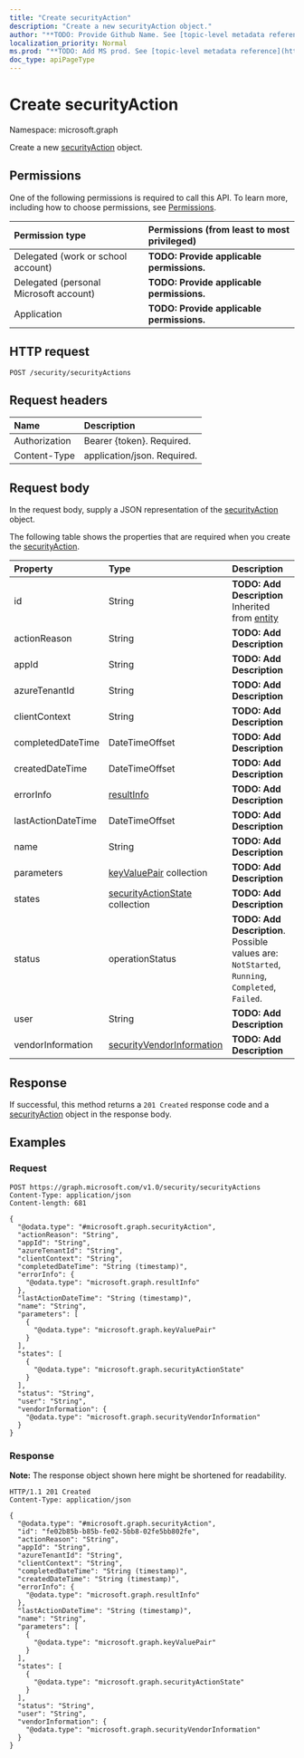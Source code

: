 ```yaml
---
title: "Create securityAction"
description: "Create a new securityAction object."
author: "**TODO: Provide Github Name. See [topic-level metadata reference](https://msgo.azurewebsites.net/add/document/guidelines/metadata.html#topic-level-metadata)**"
localization_priority: Normal
ms.prod: "**TODO: Add MS prod. See [topic-level metadata reference](https://msgo.azurewebsites.net/add/document/guidelines/metadata.html#topic-level-metadata)**"
doc_type: apiPageType
---
```


# Create securityAction
Namespace: microsoft.graph



Create a new [securityAction](../resources/securityaction.md) object.

## Permissions
One of the following permissions is required to call this API. To learn more, including how to choose permissions, see [Permissions](/graph/permissions-reference).

|Permission type|Permissions (from least to most privileged)|
|:---|:---|
|Delegated (work or school account)|**TODO: Provide applicable permissions.**|
|Delegated (personal Microsoft account)|**TODO: Provide applicable permissions.**|
|Application|**TODO: Provide applicable permissions.**|

## HTTP request

<!-- {
  "blockType": "ignored"
}
-->
``` http
POST /security/securityActions
```

## Request headers
|Name|Description|
|:---|:---|
|Authorization|Bearer {token}. Required.|
|Content-Type|application/json. Required.|

## Request body
In the request body, supply a JSON representation of the [securityAction](../resources/securityaction.md) object.

The following table shows the properties that are required when you create the [securityAction](../resources/securityaction.md).

|Property|Type|Description|
|:---|:---|:---|
|id|String|**TODO: Add Description** Inherited from [entity](../resources/entity.md)|
|actionReason|String|**TODO: Add Description**|
|appId|String|**TODO: Add Description**|
|azureTenantId|String|**TODO: Add Description**|
|clientContext|String|**TODO: Add Description**|
|completedDateTime|DateTimeOffset|**TODO: Add Description**|
|createdDateTime|DateTimeOffset|**TODO: Add Description**|
|errorInfo|[resultInfo](../resources/resultinfo.md)|**TODO: Add Description**|
|lastActionDateTime|DateTimeOffset|**TODO: Add Description**|
|name|String|**TODO: Add Description**|
|parameters|[keyValuePair](../resources/keyvaluepair.md) collection|**TODO: Add Description**|
|states|[securityActionState](../resources/securityactionstate.md) collection|**TODO: Add Description**|
|status|operationStatus|**TODO: Add Description**. Possible values are: `NotStarted`, `Running`, `Completed`, `Failed`.|
|user|String|**TODO: Add Description**|
|vendorInformation|[securityVendorInformation](../resources/securityvendorinformation.md)|**TODO: Add Description**|



## Response

If successful, this method returns a `201 Created` response code and a [securityAction](../resources/securityaction.md) object in the response body.

## Examples

### Request
<!-- {
  "blockType": "request",
  "name": "create_securityaction_from_"
}
-->
``` http
POST https://graph.microsoft.com/v1.0/security/securityActions
Content-Type: application/json
Content-length: 681

{
  "@odata.type": "#microsoft.graph.securityAction",
  "actionReason": "String",
  "appId": "String",
  "azureTenantId": "String",
  "clientContext": "String",
  "completedDateTime": "String (timestamp)",
  "errorInfo": {
    "@odata.type": "microsoft.graph.resultInfo"
  },
  "lastActionDateTime": "String (timestamp)",
  "name": "String",
  "parameters": [
    {
      "@odata.type": "microsoft.graph.keyValuePair"
    }
  ],
  "states": [
    {
      "@odata.type": "microsoft.graph.securityActionState"
    }
  ],
  "status": "String",
  "user": "String",
  "vendorInformation": {
    "@odata.type": "microsoft.graph.securityVendorInformation"
  }
}
```


### Response
**Note:** The response object shown here might be shortened for readability.
<!-- {
  "blockType": "response",
  "truncated": true,
  "@odata.type": "microsoft.graph.securityAction"
}
-->
``` http
HTTP/1.1 201 Created
Content-Type: application/json

{
  "@odata.type": "#microsoft.graph.securityAction",
  "id": "fe02b85b-b85b-fe02-5bb8-02fe5bb802fe",
  "actionReason": "String",
  "appId": "String",
  "azureTenantId": "String",
  "clientContext": "String",
  "completedDateTime": "String (timestamp)",
  "createdDateTime": "String (timestamp)",
  "errorInfo": {
    "@odata.type": "microsoft.graph.resultInfo"
  },
  "lastActionDateTime": "String (timestamp)",
  "name": "String",
  "parameters": [
    {
      "@odata.type": "microsoft.graph.keyValuePair"
    }
  ],
  "states": [
    {
      "@odata.type": "microsoft.graph.securityActionState"
    }
  ],
  "status": "String",
  "user": "String",
  "vendorInformation": {
    "@odata.type": "microsoft.graph.securityVendorInformation"
  }
}
```

